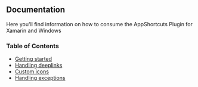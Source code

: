 ## Documentation

Here you'll find information on how to consume the AppShortcuts Plugin for Xamarin and Windows

### Table of Contents
* [Getting started](GettingStarted.md)
* [Handling deeplinks](Deeplinks.md)
* [Custom icons](CustomIcons.md)
* [Handling exceptions](HandlingExceptions.md)